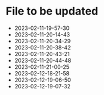 # File to be updated
- 2023-02-11-19-57-30
- 2023-02-11-20-14-43
- 2023-02-11-20-34-29
- 2023-02-11-20-38-42
- 2023-02-11-20-43-21
- 2023-02-11-20-44-48
- 2023-02-11-21-00-25
- 2023-02-12-18-21-58
- 2023-02-12-19-06-50
- 2023-02-12-19-07-32
